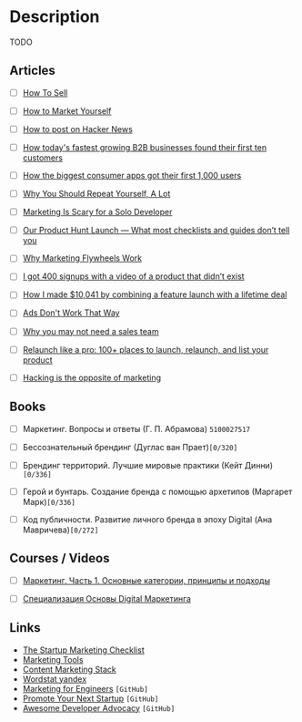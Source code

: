 # Description

TODO


## Articles

- [ ] [How To Sell](https://nabeelqu.co/post-selling)
- [ ] [How to Market Yourself](https://www.swyx.io/marketing-yourself/)
- [ ] [How to post on Hacker News](https://wiredcraft.com/blog/how-to-post-on-hacker-news/)
- [ ] [How today's fastest growing B2B businesses found their first ten customers](https://www.lennysnewsletter.com/p/how-todays-fastest-growing-b2b-businesses)
- [ ] [How the biggest consumer apps got their first 1,000 users](https://www.lennysnewsletter.com/p/how-the-biggest-consumer-apps-got)
- [ ] [Why You Should Repeat Yourself, A Lot](https://tomtunguz.com/why-you-should-repeat-yourself/)
- [ ] [Marketing Is Scary for a Solo Developer](https://raumet.com/marketing)
- [ ] [Our Product Hunt Launch — What most checklists and guides don’t tell you](https://medium.com/@kGoedecke/our-product-hunt-launch-what-most-checklists-and-guides-dont-tell-you-48af24eb1a38)
- [ ] [Why Marketing Flywheels Work](https://sparktoro.com/blog/why-marketing-flywheels-work/)
- [ ] [I got 400 signups with a video of a product that didn’t exist](https://www.lunadio.com/blog/i-got-400-signups-with-a-video-of-a-product-that-didnt-exist/)
- [ ] [How I made $10,041 by combining a feature launch with a lifetime deal](https://www.indiehackers.com/post/how-i-made-10-041-by-combining-a-feature-launch-with-a-lifetime-deal-3e6d094897)
- [ ] [Ads Don't Work That Way](https://meltingasphalt.com/ads-dont-work-that-way/)
- [ ] [Why you may not need a sales team](https://posthog.com/blog/product-led-growth)
- [ ] [Relaunch like a pro: 100+ places to launch, relaunch, and list your product](https://www.indiehackers.com/post/relaunch-like-a-pro-100-places-to-launch-relaunch-and-list-your-product-7c67875635)
- [ ] [Hacking is the opposite of marketing](https://macwright.com/2021/07/24/hacking-is-the-opposite-of-marketing.html)


## Books

- [ ] Маркетинг. Вопросы и ответы (Г. П. Абрамова) `5100027517`
- [ ] Бессознательный брендинг (Дуглас ван Прает)`[0/320]`
- [ ] Брендинг территорий. Лучшие мировые практики (Кейт Динни)`[0/336]`
- [ ] Герой и бунтарь. Создание бренда с помощью архетипов (Маргарет Марк)`[0/336]`
- [ ] Код публичности. Развитие личного бренда в эпоху Digital (Ана Мавричева)`[0/272]`


## Courses / Videos

- [ ] [Маркетинг. Часть 1. Основные категории, принципы и подходы](https://www.coursera.org/learn/marketing-printsipy)
- [ ] [Специализация Основы Digital Маркетинга](https://www.coursera.org/specializations/fundamentals-digital-marketing)


## Links

- [The Startup Marketing Checklist](https://draft.dev/learn/marketing-checklist)
- [Marketing Tools](https://www.btw.so/marketing-tools)
- [Content Marketing Stack](https://www.contentmarketingstack.co/)
- [Wordstat yandex](https://wordstat.yandex.by/)
- [Marketing for Engineers](https://github.com/goabstract/Marketing-for-Engineers) `[GitHub]`
- [Promote Your Next Startup](https://github.com/trekhleb/promote-your-next-startup) `[GitHub]`
- [Awesome Developer Advocacy](https://github.com/dmitryvinn/awesome-dev-advocacy) `[GitHub]`
